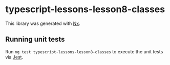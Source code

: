 # typescript-lessons-lesson8-classes

This library was generated with [Nx](https://nx.dev).

## Running unit tests

Run `ng test typescript-lessons-lesson8-classes` to execute the unit tests via [Jest](https://jestjs.io).
